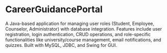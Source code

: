 # CareerGuidancePortal
A Java-based application for managing user roles (Student, Employee, Counselor, Administrator) with database integration. Features include user registration, login authentication, CRUD operations, and role-specific functionalities like university/course management, email notifications, and quizzes. Built with MySQL, JDBC, and Swing for GUI.
